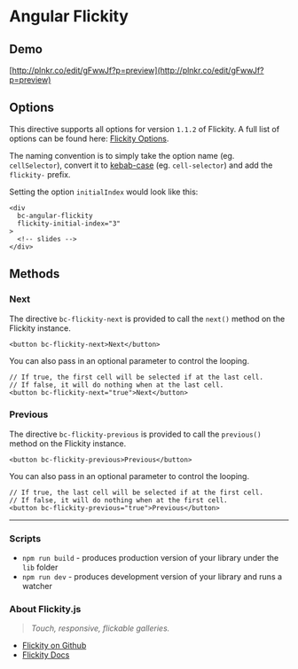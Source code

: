 # Angular Flickity


## Demo

[http://plnkr.co/edit/gFwwJf?p=preview](http://plnkr.co/edit/gFwwJf?p=preview)


## Options

This directive supports all options for version `1.1.2` of Flickity. A full list of options can be
found here: [Flickity Options](http://flickity.metafizzy.co/options.html).

The naming convention is to simply take the option name (eg. `cellSelector`), convert it to
[kebab-case](http://stackoverflow.com/a/12273101/722367) (eg. `cell-selector`) and add the
`flickity-` prefix.

Setting the option `initialIndex` would look like this:

```
<div
  bc-angular-flickity
  flickity-initial-index="3"
>
  <!-- slides -->
</div>
```


## Methods

### Next

The directive `bc-flickity-next` is provided to call the `next()` method on the Flickity instance.

```
<button bc-flickity-next>Next</button>
```

You can also pass in an optional parameter to control the looping.

```
// If true, the first cell will be selected if at the last cell.
// If false, it will do nothing when at the last cell.
<button bc-flickity-next="true">Next</button>
```

### Previous

The directive `bc-flickity-previous` is provided to call the `previous()` method on the Flickity
instance.

```
<button bc-flickity-previous>Previous</button>
```

You can also pass in an optional parameter to control the looping.

```
// If true, the last cell will be selected if at the first cell.
// If false, it will do nothing when at the first cell.
<button bc-flickity-previous="true">Previous</button>
```


- - -


### Scripts

* `npm run build` - produces production version of your library under the `lib` folder
* `npm run dev` - produces development version of your library and runs a watcher


### About Flickity.js

> _Touch, responsive, flickable galleries._

- [Flickity on Github](https://github.com/metafizzy/flickity)
- [Flickity Docs](http://flickity.metafizzy.co/)


